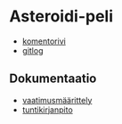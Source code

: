 # Asteroidi-peli

* [komentorivi](https://github.com/014695951/otm-harjoitustyo/blob/master/laskarit/viikko1/komentorivi.txt)
* [gitlog](https://github.com/014695951/otm-harjoitustyo/blob/master/laskarit/viikko1/gitlog.txt)

## Dokumentaatio

* [vaatimusmäärittely](https://github.com/014695951/otm-harjoitustyo/blob/master/dokumentaatio/vaatimusmaarittely.md)
* [tuntikirjanpito](https://github.com/014695951/otm-harjoitustyo/edit/master/dokumentaatio/tuntikirjanpito.md)
